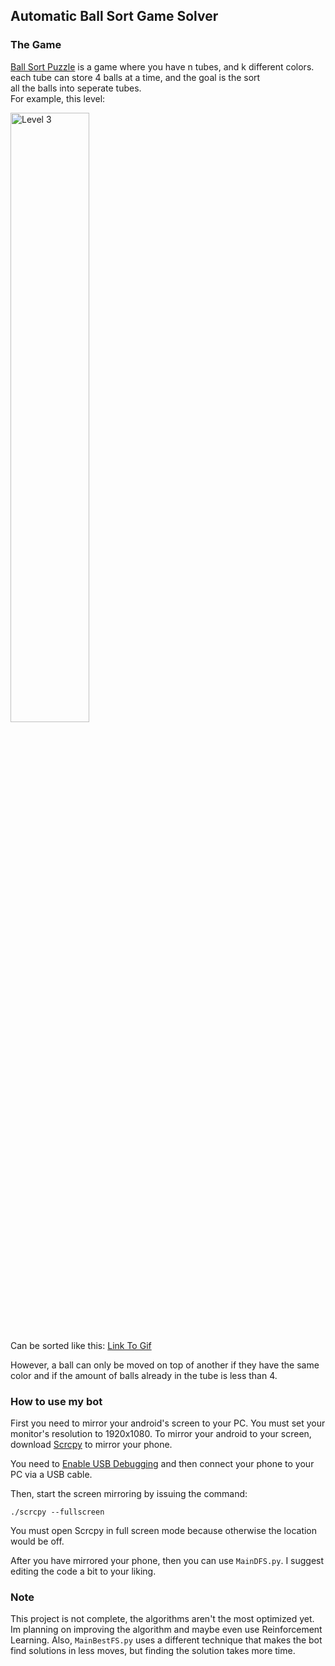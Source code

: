 ## Automatic Ball Sort Game Solver
### The Game
[Ball Sort Puzzle](https://play.google.com/store/apps/details?id=com.GMA.Ball.Sort.Puzzle&hl=en&gl=US)
is a game where you have n tubes, and k different colors.    
each tube can store 4 balls at a time, and the goal is the sort   
all the balls into seperate tubes.    
For example, this level:

<img src="https://i.ibb.co/6gRQRVL/image.png" alt="Level 3" width="50%"/>

Can be sorted like this:
[Link To Gif](https://im4.ezgif.com/tmp/ezgif-4-c7dca51719.gif)

However, a ball can only be moved on top of another if they have 
the same color and if the amount of balls already in the tube is less than 4.

### How to use my bot
First you need to mirror your android's screen to your PC.
You must set your monitor's resolution to 1920x1080.
To mirror your android to your screen, download [Scrcpy](https://github.com/Genymobile/scrcpy)
to mirror your phone.

You need to [Enable USB Debugging](https://www.google.com/search?q=how+to+enable+usb+debugging&oq=how+to+enable+usb+debugging)
and then connect your phone to your PC via a USB cable.

Then, start the screen mirroring by issuing the command:
```shell
./scrcpy --fullscreen 
```
You must open Scrcpy in full screen mode because otherwise the location
would be off.

After you have mirrored your phone, then you can use `MainDFS.py`.
I suggest editing the code a bit to your liking.

### Note
This project is not complete, the algorithms aren't the most optimized yet.
Im planning on improving the algorithm and maybe even use Reinforcement Learning.
Also, `MainBestFS.py` uses a different technique that makes the bot find solutions in less moves, but 
finding the solution takes more time.
